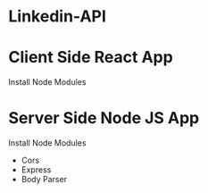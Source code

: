 # Linkedin-API

# Client Side React App

Install Node Modules

# Server Side Node JS App

Install Node Modules
  - Cors
  - Express
  - Body Parser
 
